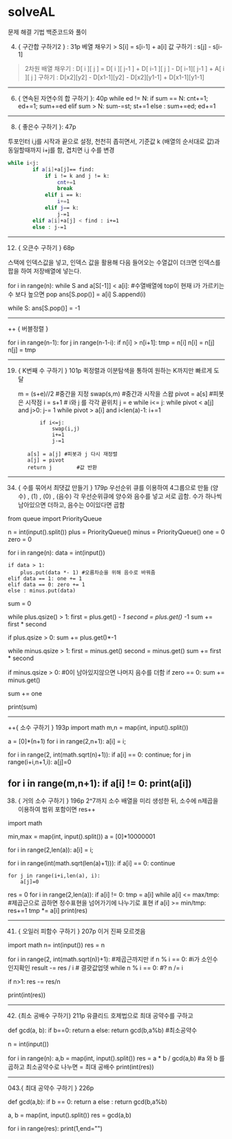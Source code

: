 # solveAL
문제 해결 기법 백준코드와 풀이

004. { 구간합 구하기2 } : 31p
베열 채우기 > S[i]  = s[i-1] + a[i]
값 구하기 : s[j] - s[i-1]

> 2차원 배열
채우기 : D[ i ][ j ] = D[ i ][  j-1 ] + D[ i-1 ][ j ] - D[ i-1][ j-1 ] + A[ i ][ j ] 
구하기 : D[x2][y2] - D[x1-1][y2] - D[x2][y1-1] + D[x1-1][y1-1]

-------------------------------------------------------------------------------------------

006. { 연속된 자연수의 합 구하기 }: 40p
while ed != N:
    if sum == N: cnt+=1; ed+=1; sum+=ed
    elif sum > N: sum-=st; st+=1
    else : sum+=ed; ed+=1

-------------------------------------------------------------------------------------------

008. { 좋은수 구하기 }: 47p

투포인터 i,j를 시작과 끝으로 설정, 천천히 좁히면서, 
기준값 k (배열의 순서대로 값)과 동일할때까지 i+j를 함,
겹치면 i,j 수를 변경
```bash
while i<j:
        if a[i]+a[j]== find:
            if i != k and j != k:
                cnt+=1
                break
            elif i == k:
                i+=1
            elif j== k:
                j-=1
        elif a[i]+a[j] < find : i+=1
        else : j-=1
```
-------------------------------------------------------------------------------------------

012. { 오큰수 구하기 } 68p

스택에 인덱스값을 넣고, 인덱스 값을 활용해 다음 들어오는 수열값이 더크면
인덱스를 팝을 하여 저장배열에 넣는다.

for i in range(n):
    while S and a[S[-1]] < a[i]: #수열배열에 top이 현재 i가 가르키는 수 보다 높으면 pop
        ans[S.pop()] = a[i]
    S.append(i)

while S:
    ans[S.pop()] = -1

-------------------------------------------------------------------------------------------
++ { 버블정렬 }

for i in range(n-1):
	for j in range(n-1-i):
		if n[i] > n[i+1]:
			tmp = n[i]
			n[i] = n[j]
			n[j] = tmp

-------------------------------------------------------------------------------------------

019. { K번째 수 구하기 } 101p
퀵정렬과 이분탐색을 통하여
원하는 K까지만 빠르게 도달

		m = (s+e)//2 #중간을 지정
		    swap(s,m)	#중간과 시작을 스왑
		    pivot = a[s]	#피봇은 시작점
		    i = s+1		# i와 j 를 각각 끝위치
		    j = e
		    while i<= j:
		        while pivot < a[j] and j>0: j-= 1
		        while pivot > a[i] and i<len(a)-1: i+=1
		
		        if i<=j:
		            swap(i,j)
		            i+=1
		            j-=1
		            
		    a[s] = a[j]	#피봇과 j 다시 재정렬
		    a[j] = pivot
		    return j		#값 반환


-------------------------------------------------------------------------------------------

034. { 수를 묶어서 최댓값 만들기 } 179p
우선순위 큐를 이용하여 4그룹으로 만듦
(양수) , (1) , (0) , (음수)
각 우선순위큐에 양수와 음수를 넣고
서로 곱함. 수가 하나씩 남아있으면 더하고, 음수는 0이있다면 곱함

from queue import PriorityQueue

n = int(input().split())
plus = PriorityQueue()
minus = PriorityQueue()
one = 0
zero = 0

for i in range(n):
    data = int(input())
    
    if data > 1:
        plus.put(data *- 1)	#오름차순을 위해 음수로 바꿔줌
    elif data == 1: one += 1
    elif data == 0: zero += 1
    else : minus.put(data)
    
sum = 0

while plus.qsize() > 1:
    first = plus.get() *- 1
    second = plus.get()* -1
    sum += first * second
    
if plus.qsize > 0:
    sum += plus.get()*-1
    
while minus.qsize > 1:
    first = minus.get()
    second = minus.get()
    sum += first * second

if minus.qsize > 0:	#0이 남아있지않으면 나머지 음수를 더함
    if zero == 0:
        sum += minus.get()
    
sum += one

print(sum)

-------------------------------------------------------------------------------------------
++{ 소수 구하기 } 193p
import math
m,n = map(int, input().split())

a = [0]*(n+1)
for i in range(2,n+1):
    a[i] = i;

for i in range(2, int(math.sqrt(n)+1)):
    if a[i] == 0:
        continue;
    for j in range(i+i,n+1,i):
        a[j]=0

for i in range(m,n+1):
    if a[i] != 0: print(a[i])
-------------------------------------------------------------------------------------------
038. { 거의 소수 구하기 } 196p
2^7까지 소수 배열을 미리 생성한 뒤,  소수에 n제곱을 이용하여 범위 포함이면 res++

import math

min,max = map(int, input().split())
a = [0]*10000001

for i in range(2,len(a)):
    a[i] = i;
    
for i in range(int(math.sqrt(len(a)+1))):
    if a[i] == 0: continue
    
    for j in range(i+i,len(a), i):
        a[j]=0
        
res = 0
for i in range(2,len(a)):
    if a[i] != 0:
        tmp = a[i]
        while a[i] <= max/tmp:	#제곱근으로 곱하면 정수표현을 넘어가기에 나누기로 표현
            if a[i] >= min/tmp:
                res+=1
            tmp *= a[i]
print(res)

-------------------------------------------------------------------------------------------

041. { 오일러 피함수 구하기 } 207p
이거 진짜 모르겟음

import math
n= int(input())
res = n

for i in range(2, int(math.sqrt(n))+1): #제곱근까지만
    if n % i == 0:                      #i가 소인수 인지확인
        result -= res / i               # 결괏값업뎃
        while n % i == 0:               #?
            n /= i

if n>1:
    res -= res/n
    
print(int(res))           
 
-------------------------------------------------------------------------------------------

042. {최소 공배수 구하기} 211p
유클리드 호제법으로 최대 공약수를 구하고

def gcd(a, b):
    if b==0:
        return a
    else:
        return gcd(b,a%b) #최소공약수
        

n = int(input())

for i in range(n):
    a,b = map(int, input().split())
    res = a * b / gcd(a,b)	#a 와 b 를 곱하고 최소공약수로 나누면 = 최대 공배수
    print(int(res))

-------------------------------------------------------------------------------------------

043.{ 최대 공약수 구하기 } 226p

def gcd(a,b):
    if b == 0: return a
    else : return gcd(b,a%b)
    
a, b = map(int, input().split())
res = gcd(a,b)

for i in range(res):
    print(1,end="")
    
    
